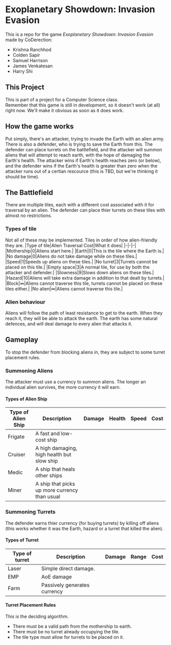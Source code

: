 # Exoplanetary Showdown: Invasion Evasion
This is a repo for the game _Exoplanetary Showdown: Invasion Evasion_ made by CoDerection:
* Krishna Ranchhod
* Colden Sapir
* Samuel Harrison
* James Venkatesan
* Harry Shi
## This Project
This is part of a project for a Computer Science class.\
Remember that this game is still in development, so it doesn't work (at all) right now. We'll make it obvious as soon as it does work.
## How the game works
Put simply, there's an attacker, trying to invade the Earth with an alien army. There is also a defender, who is trying to save the Earth from this. The defender can place turrets on the battlefield, and the attacker will summon aliens that will attempt to reach earth, with the hope of damaging the Earth's health. The attacker wins if Earth's health reaches zero (or below), and the defender wins if the Earth's health is greater than zero when the attacker runs out of a certian rescource (this is TBD, but we're thinking it should be time).
## The Battlefield
There are multiple tiles, each with a different cost associated with it for traversal by an alien. The defender can place thier turrets on these tiles with almost no restrictions.
### Types of tile
Not all of these may be implemented. Tiles in order of how alien-friendly they are.
|Type of tile|Alien Traversal Cost|What it does|
|-|-|-|
|Mothership|0|Aliens start here.|
|Earth|0|This is the tile where the Earth is.|
|No damage|0|Aliens do not take damage while on these tiles.|
|Speed|1|Speeds up aliens on these tiles.|
|No turret|3|Turrets cannot be placed on this tile.|
|Empty space|3|A normal tile, for use by both the attacker and defender.|
|Slowness|9|Slows down aliens on these tiles.|
|Hazard|10|Aliens will take extra damage in addition to that dealt by turrets.|
|Block|$\infty$|Aliens cannot traverse this tile, turrets cannot be placed on these tiles either.|
|No alien|$\infty$|Aliens cannot traverse this tile.|
### Alien behaviour
Aliens will follow the path of least resistance to get to the earth. When they reach it, they will be able to attack the earth. The earth has some natural defences, and will deal damage to every alien that attacks it.
## Gameplay
To stop the defender from blocking aliens in, they are subject to some turret placement rules.
### Summoning Aliens
The attacker must use a currency to summon aliens. The longer an individual alien survives, the more currency it will earn.
#### Types of Alien Ship
|Type of Alien Ship|Description|Damage|Health|Speed|Cost|
|-|-|-|-|-|-|
|Frigate|A fast and low-cost ship|||||
|Cruiser|A high damaging, high health but slow ship|||||
|Medic|A ship that heals other ships|||||
|Miner|A ship that picks up more currency than usual|||||
### Summoning Turrets
The defender earns thier currency (for buying turrets) by killing off aliens (this works whether it was the Earth, hazard or a turret that killed the alien).
#### Types of Turret
|Type of turret|Description|Damage|Range|Cost|
|-|-|-|-|-|
|Laser|Simple direct damage.||||
|EMP|AoE damage||||
|Farm|Passively generates currency|||
#### Turret Placement Rules
This is the deciding algorithm.
* There must be a valid path from the mothership to earth.
* There must be no turret already occupying the tile.
* The tile type must allow for turrets to be placed on it.
